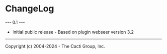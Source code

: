 # ChangeLog

--- 0.1 ---

* Initial public release - Based on plugin webseer version 3.2

-----------------------------------------------
Copyright (c) 2004-2024 - The Cacti Group, Inc.

